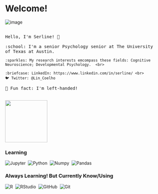# Welcome!


<p align="center">
  
![image](https://user-images.githubusercontent.com/112104031/191302542-3792f635-fffd-494a-a580-0c215c038c8b.png)

  <br>
  <samp>
    Hello, I'm Serline! 👋<br>
   
<br>
    :school:  I'm a senior Psychology senior at The University of Texas at Austin.<br>
    
    :sparkles: My research interests emcompass these fields: Cognitive Neuroscience; Developmental Psychology.  <br>
    
    :briefcase: LinkedIn: https://www.linkedin.com/in/serline/ <br>
    🐦 Twitter: @Lin_Coelho
  🐰 Fun fact: I'm left-handed!

  
  </samp>
  <br>
  
  <img height="137px" src="https://github-readme-stats.vercel.app/api?username=serlinec&hide_title=true&hide_border=false&show_icons=true&include_all_commits=true&count_private=true&line_height=20&text_color=000&icon_color=000&bg_color=fffa6b,f8ff00,00d2ff,3a47d5&theme=graywhite"/>
  
  ### Learning
![Jupyter](https://img.shields.io/badge/-Jupyter-05122A?style=flat&logo=Jupyter)&nbsp;
![Python](https://img.shields.io/badge/-Python-05122A?style=flat&logo=python)&nbsp;
![Numpy](https://img.shields.io/badge/-Numpy-05122A?style=flat&logo=Numpy)&nbsp;
![Pandas](https://img.shields.io/badge/-Pandas-05122A?style=flat&logo=Pandas&logoColor=1572B6)&nbsp;

### Always Learning! But Currently Know/Using
![R](https://img.shields.io/badge/-R-05122A?style=flat&logo=R&logoColor=276DC3)&nbsp;
![RStudio](https://img.shields.io/badge/-RStudio-05122A?style=flat&logo=rstudio)&nbsp; <!-- this will soon be renamed to "posit" -->
![GitHub](https://img.shields.io/badge/-GitHub-05122A?style=flat&logo=github)&nbsp;
![Git](https://img.shields.io/badge/-Git-05122A?style=flat&logo=git)&nbsp;
</p> 

